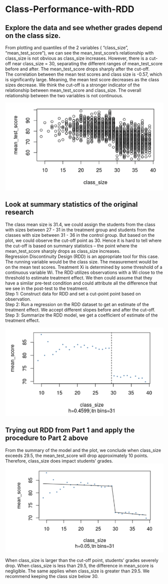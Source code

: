 # Class-Performance-with-RDD

## Explore the data and see whether grades depend on the class size. 
From plotting and quantiles of the 2 variables ( “class_size”, “mean_test_score”), we can see the
mean_test_score’s relationship with class_size is not obvious as class_size increases. However,
there is a cut-off near class_size = 30, separating the different ranges of mean_test_score before
and after. The mean_test_score drops sharply after the cut-off.<br>
The correlation between the mean test scores and class size is -0.57, which is significantly large.
Meaning, the mean test score decreases as the class sizes decrease. We think the cut-off is a
stronger indicator of the relationship between mean_test_score and class_size. The overall
relationship between the two variables is not continuous.

![Class Size](https://github.com/khaledimad/Class-Performance-with-RDD/blob/master/Images/Image01.png)

## Look at summary statistics of the original research
The class mean size is 31.4, we could assign the students from the class with sizes between 27 -
31 in the treatment group and students from the classes with size between 31 - 36 in the control
group. But based on the plot, we could observe the cut-off point as 30. Hence it is hard to tell
where the cut-off is based on summary statistics – the point where the mean_test_score sharply
drops as class_size increases.<br>
Regression Discontinuity Design (RDD) is an appropriate tool for this case. The running variable
would be the class size. The measurement would be on the mean test scores. Treatment Xi is
determined by some threshold of a continuous variable Wi. The RDD utilizes observations with a
Wi close to the threshold to estimate treatment effect. We then could assume that they have a
similar pre-test condition and could attribute all the difference that we see in the post-test to the
treatment.<br>
Step 1: Construct data for RDD and set a cut-point point based on observation.<br>
Step 2: Run a regression on the RDD dataset to get an estimate of the treatment effect. We accept
different slopes before and after the cut-off.<br>
Step 3: Summarize the RDD model, we get a coefficient of estimate of the treatment effect.

![RDD](https://github.com/khaledimad/Class-Performance-with-RDD/blob/master/Images/Image02.png)

## Trying out RDD from Part 1 and apply the procedure to Part 2 above
From the summary of the model and the plot, we conclude when class_size exceeds 29.5, the
mean_test_score will drop approximately 10 points. Therefore, class_size does impact students’
grades.
![RDD on Data](https://github.com/khaledimad/Class-Performance-with-RDD/blob/master/Images/Image03.png)

When class_size is larger than the cut-off point, students’ grades severely drop. When class_size
is less than 29.5, the difference in mean_score is negligible. The same applies when class_size is
greater than 29.5. We recommend keeping the class size below 30.
